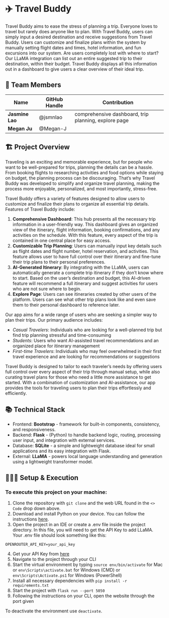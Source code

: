 # ✈️ Travel Buddy

Travel Buddy aims to ease the stress of planning a trip. Everyone loves to travel but rarely does anyone like to plan. With Travel Buddy, users can simply input a desired destination and receive suggestions from Travel Buddy. Users can customize and finalize plans within the system by manually setting flight dates and times, hotel information, and fun excursions into our system. Are users completely lost with where to start? Our LLaMA integration can list out an entire suggested trip to their destination, within their budget. Travel Buddy displays all this information out in a dashboard to give users a clear overview of their ideal trip.

## 🙌 Team Members

| Name            | GitHub Handle | Contribution |
| --------------- | ------------- | ------------ |
| **Jasmine Lao** | @jsmnlao      | comprehensive dashboard, trip planning, explore page             |
| **Megan Ju**    | @Megan-J      |              |

## 🏗️ Project Overview

Traveling is an exciting and memorable experience, but for people who want to be well-prepared for trips, planning the details can be a hassle. From booking flights to researching activities and food options while staying on budget, the planning process can be discouraging. That’s why Travel Buddy was developed to simplify and organize travel planning, making the process more enjoyable, personalized, and most importantly, stress-free.

Travel Buddy offers a variety of features designed to allow users to customize and finalize their plans to organize all essential trip details. Features of Travel Buddy include:

1. **Comprehensive Dashboard**: This hub presents all the necessary trip information in a user-friendly way. This dashboard gives an organized view of the itinerary, flight information, booking confirmations, and any activities on the schedule. With this feature, every aspect of the trip is contained in one central place for easy access.
2. **Customizable Trip Planning**: Users can manually input key details such as flight dates and flight number, hotel reservation, and activities. This feature allows user to have full control over their itinerary and fine-tune their trip plans to their personal preferences.
3. **AI-Generated Itinerary**: By integrating with the LLaMA, users can automatically generate a complete trip itinerary if they don’t know where to start. Based on the user’s destination and budget, this AI-driven feature will recommend a full itinerary and suggest activities for users who are not sure where to begin.
4. **Explore Page**: Users can see itineraries created by other users of the platform. Users can see what other trip plans look like and even save them to their personal dashboard to reference later. 

Our app aims for a wide range of users who are seeking a simpler way to plan their trips. Our primary audience includes:

- _Casual Travelers_: Individuals who are looking for a well-planned trip but find trip planning stressful and time-consuming
- _Students_: Users who want AI-assisted travel recommendations and an organized place for itinerary management
- _First-time Travelers_: Individuals who may feel overwhelmed in their first travel experience and are looking for recommendations or suggestions

Travel Buddy is designed to tailor to each traveler’s needs by offering users full control over every aspect of their trip through manual setup, while also curating travel plans for those who need a little more assistance to get started. With a combination of customization and AI-assistance, our app provides the tools for traveling users to plan their trips effortlessly and efficiently.

## 📚 Technical Stack

- Frontend: **Bootstrap** - framework for built-in components, consistency, and responsiveness.
- Backend: **Flask** - (Python) to handle backend logic, routing, processing user input, and integration with external services.
- Database: **SQLite** - a simple and lightweight database ideal for small applications and its easy integration with Flask.
- External: **LLaMA** - powers local language understanding and generation using a lightweight transformer model.

## 👩🏽‍💻 Setup & Execution

### To execute this project on your machine:

1. Clone the repository with `git clone` and the web URL found in the `<> Code` drop down above.
2. Download and install Python on your device. You can follow the instructions [here](https://www.python.org/downloads/).
3. Open the project in an IDE or create a .env file inside the project directory.
   In this file, you will need to get the API Key to add LLaMA. Your .env file should look something like this:

```
OPENROUTER_API_KEY=your_api_key
```

4. Get your API Key from [here](https://openrouter.ai/)
5. Navigate to the project through your CLI
6. Start the virtual environment by typing `source env/bin/activate` for Mac or `env\Scripts\activate.bat` for Windows (CMD) or `env\Scripts\Activate.ps1` for Windows (PowerShell)
7. Install all necessary dependencies with `pip install -r requirements.txt`
8. Start the project with `flask run --port 5050`
9. Following the instructions on your CLI, open the website through the port given

To deactivate the environment use `deactivate`.
